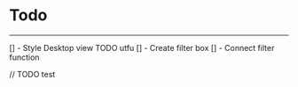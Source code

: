 # Todo
---
[] - Style Desktop view TODO utfu
[] - Create filter box
[] - Connect filter function

// TODO test